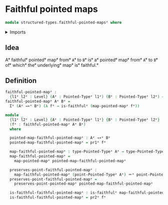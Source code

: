 # Faithful pointed maps

```agda
module structured-types.faithful-pointed-mapsᵉ where
```

<details><summary>Imports</summary>

```agda
open import foundation.dependent-pair-typesᵉ
open import foundation.faithful-mapsᵉ
open import foundation.identity-typesᵉ
open import foundation.universe-levelsᵉ

open import structured-types.pointed-mapsᵉ
open import structured-types.pointed-typesᵉ
```

</details>

## Idea

Aᵉ faithfulᵉ pointedᵉ mapᵉ fromᵉ `A`ᵉ to `B`ᵉ isᵉ aᵉ pointedᵉ mapᵉ fromᵉ `A`ᵉ to `B`ᵉ ofᵉ whichᵉ
theᵉ underlyingᵉ mapᵉ isᵉ faithful.ᵉ

## Definition

```agda
faithful-pointed-mapᵉ :
  {l1ᵉ l2ᵉ : Level} (Aᵉ : Pointed-Typeᵉ l1ᵉ) (Bᵉ : Pointed-Typeᵉ l2ᵉ) → UUᵉ (l1ᵉ ⊔ l2ᵉ)
faithful-pointed-mapᵉ Aᵉ Bᵉ =
  Σᵉ (Aᵉ →∗ᵉ Bᵉ) (λ fᵉ → is-faithfulᵉ (map-pointed-mapᵉ fᵉ))

module _
  {l1ᵉ l2ᵉ : Level} {Aᵉ : Pointed-Typeᵉ l1ᵉ} {Bᵉ : Pointed-Typeᵉ l2ᵉ}
  (fᵉ : faithful-pointed-mapᵉ Aᵉ Bᵉ)
  where

  pointed-map-faithful-pointed-mapᵉ : Aᵉ →∗ᵉ Bᵉ
  pointed-map-faithful-pointed-mapᵉ = pr1ᵉ fᵉ

  map-faithful-pointed-mapᵉ : type-Pointed-Typeᵉ Aᵉ → type-Pointed-Typeᵉ Bᵉ
  map-faithful-pointed-mapᵉ =
    map-pointed-mapᵉ pointed-map-faithful-pointed-mapᵉ

  preserves-point-faithful-pointed-mapᵉ :
    map-faithful-pointed-mapᵉ (point-Pointed-Typeᵉ Aᵉ) ＝ᵉ point-Pointed-Typeᵉ Bᵉ
  preserves-point-faithful-pointed-mapᵉ =
    preserves-point-pointed-mapᵉ pointed-map-faithful-pointed-mapᵉ

  is-faithful-faithful-pointed-mapᵉ : is-faithfulᵉ map-faithful-pointed-mapᵉ
  is-faithful-faithful-pointed-mapᵉ = pr2ᵉ fᵉ
```